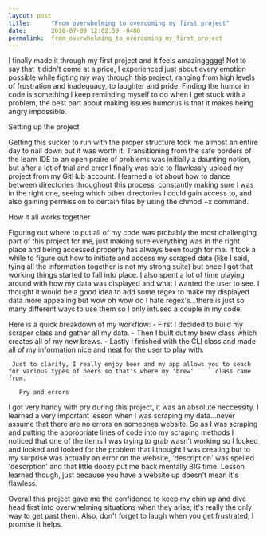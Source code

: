 ```yaml
---
layout: post
title:      "From overwhelming to overcoming my first project"
date:       2018-07-09 12:02:59 -0400
permalink:  from_overwhelming_to_overcoming_my_first_project
---
```



   I finally made it through my first project and it feels amazinggggg!  Not to say that it didn't come at a price, I experienced just about every emotion possible while figting my way through this project, ranging from high levels of frustration and inadequacy, to laughter and pride.  Finding the humor in code is something I keep reminding myself to do when I get stuck with a problem, the best part about making issues humorus is that it makes being angry impossible.
   
   Setting up the project
	    
  Getting this sucker to run with the proper structure took me almost an entire day to nail down but it was worth it.  Transitioning from the safe borders of the learn IDE to an open praire of problems was initially a daunting notion, but after a lot of trial and error I finally was able to flawlessly upload my project from my GitHub account.  I learned a lot about  how to dance between directories throughout this process, constantly making sure I was in the right one, seeing which other directories I could gain access to, and also gaining permission to certain files by using the chmod +x command.
   
   How it all works together
	    
  Figuring out where to put all of my code was probably the most challenging part of this project for me, just making sure everything was in the right place and being accessed properly has always been tough for me.  It took a while to figure out how to initiate and access my scraped data (like I said, tying all the information together is not my strong suite) but once I got that working things started to fall into place.  I also spent a lot of time playing around with how my data was displayed and what I wanted the user to see.  I thought it would be a good idea to add some regex to make my displayed data more appealing but wow oh wow do I hate regex's...there is just so many different ways to use them so I only infused a couple in my code.  

   Here is a quick breakdown of my workflow:
    - First I decided to build my scraper class and gather all my data.
	  - Then I built out my brew class which creates all of my new brews.
	  - Lastly I finished with the CLI class and made all of my information nice and neat for the user to play with.
	 
	 Just to clarify, I really enjoy beer and my app allows you to seach for various types of beers so that's where my 'brew'      class came from.
			
	   Pry and errors
       
  I got very handy with pry during this project, it was an absolute neccessity.  I learned a very important lesson when I was scraping my data...never assume that there are no errors on someones website.  So as I was scraping and putting the appropriate lines of code into my scraping methods I noticed that one of the items I was trying to grab wasn't working so I looked and looked and looked for the problem that I thought I was creating but to my surprise was actually an error on the website, 'description' was spelled 'descrption' and that little doozy put me back mentally BIG time.  Lesson learned though, just because you have a website up doesn't mean it's flawless.
			 
   Overall this project gave me the confidence to keep my chin up and dive head first into overwhelming situations  when they arise, it's really the only way to get past them.  Also, don't forget to laugh when you get frustrated, I promise it helps.     

